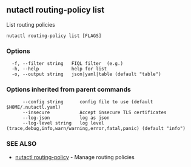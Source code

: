 ## nutactl routing-policy list

List routing policies

```
nutactl routing-policy list [FLAGS]
```

### Options

```
  -f, --filter string   FIQL filter  (e.g.)
  -h, --help            help for list
  -o, --output string   json|yaml|table (default "table")
```

### Options inherited from parent commands

```
      --config string      config file to use (default $HOME/.nutactl.yaml)
      --insecure           Accept insecure TLS certificates
      --log-json           log as json
      --log-level string   log level (trace,debug,info,warn/warning,error,fatal,panic) (default "info")
```

### SEE ALSO

* [nutactl routing-policy](nutactl_routing-policy.md)	 - Manage routing policies

